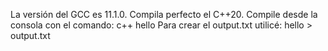 La versión del GCC es 11.1.0. Compila perfecto el C++20. 
Compile desde la consola con el comando: c++ hello 
Para crear el output.txt utilicé: hello > output.txt  
